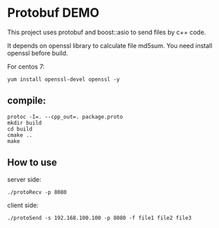 Protobuf DEMO 
======================

This project uses protobuf and boost::asio to send files by c++ code. 

It depends on openssl library to calculate file md5sum. You need install openssl before build.

For centos 7:

	yum install openssl-devel openssl -y

compile:
-------------
	protoc -I=. --cpp_out=. package.proto
	mkdir build
	cd build
	cmake ..
	make


How to use
-------------
server side:

	./protoRecv -p 8080

client side:

	./protoSend -s 192.168.100.100 -p 8080 -f file1 file2 file3


